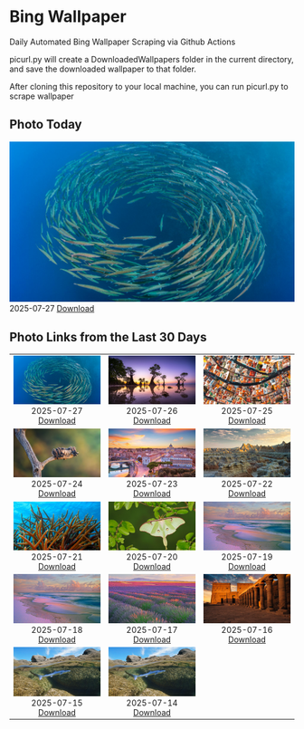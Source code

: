 # Bing Wallpaper


Daily Automated Bing Wallpaper Scraping via Github Actions

picurl.py will create a DownloadedWallpapers folder in the current directory,
and save the downloaded wallpaper to that folder.

After cloning this repository to your local machine, you can run picurl.py to scrape wallpaper



## Photo Today


![](./DownloadedWallpapers/2025-07-27.jpg)2025-07-27 [Download](./DownloadedWallpapers/2025-07-27.jpg)

## Photo Links from the Last 30 Days


|      |      |      |
| :----: | :----: | :----: |
|![](./DownloadedWallpapers/2025-07-27.jpg)2025-07-27 [Download](./DownloadedWallpapers/2025-07-27.jpg)|![](./DownloadedWallpapers/2025-07-26.jpg)2025-07-26 [Download](./DownloadedWallpapers/2025-07-26.jpg)|![](./DownloadedWallpapers/2025-07-25.jpg)2025-07-25 [Download](./DownloadedWallpapers/2025-07-25.jpg)|
|![](./DownloadedWallpapers/2025-07-24.jpg)2025-07-24 [Download](./DownloadedWallpapers/2025-07-24.jpg)|![](./DownloadedWallpapers/2025-07-23.jpg)2025-07-23 [Download](./DownloadedWallpapers/2025-07-23.jpg)|![](./DownloadedWallpapers/2025-07-22.jpg)2025-07-22 [Download](./DownloadedWallpapers/2025-07-22.jpg)|
|![](./DownloadedWallpapers/2025-07-21.jpg)2025-07-21 [Download](./DownloadedWallpapers/2025-07-21.jpg)|![](./DownloadedWallpapers/2025-07-20.jpg)2025-07-20 [Download](./DownloadedWallpapers/2025-07-20.jpg)|![](./DownloadedWallpapers/2025-07-19.jpg)2025-07-19 [Download](./DownloadedWallpapers/2025-07-19.jpg)|
|![](./DownloadedWallpapers/2025-07-18.jpg)2025-07-18 [Download](./DownloadedWallpapers/2025-07-18.jpg)|![](./DownloadedWallpapers/2025-07-17.jpg)2025-07-17 [Download](./DownloadedWallpapers/2025-07-17.jpg)|![](./DownloadedWallpapers/2025-07-16.jpg)2025-07-16 [Download](./DownloadedWallpapers/2025-07-16.jpg)|
|![](./DownloadedWallpapers/2025-07-15.jpg)2025-07-15 [Download](./DownloadedWallpapers/2025-07-15.jpg)|![](./DownloadedWallpapers/2025-07-14.jpg)2025-07-14 [Download](./DownloadedWallpapers/2025-07-14.jpg)|


